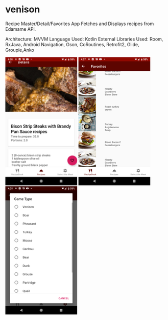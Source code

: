 # venison

Recipe Master/Detail/Favorites App 
Fetches and Displays recipes from Edamame APi.

Architecture: MVVM
Language Used: Kotlin
External Libraries Used: Room, RxJava, Android Navigation, Gson, CoRoutines, Retrofit2, Glide, Groupie,Anko



![detail](https://github.com/gizmoGremlin/venison/blob/master/app/src/main/res/drawable/detail_screen_shot_resize.png)
![favorites](https://github.com/gizmoGremlin/venison/blob/master/app/src/main/res/drawable/fav_screen_shot_resize.png)
![settings_screen](https://github.com/gizmoGremlin/venison/blob/master/app/src/main/res/drawable/settings_screen_shot_resize.png)


